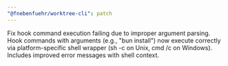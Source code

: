 ```yaml
---
"@fnebenfuehr/worktree-cli": patch
---
```


Fix hook command execution failing due to improper argument parsing. Hook commands with arguments (e.g., "bun install") now execute correctly via platform-specific shell wrapper (sh -c on Unix, cmd /c on Windows). Includes improved error messages with shell context.
